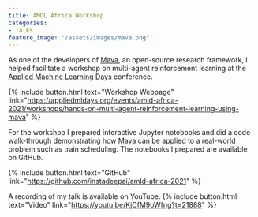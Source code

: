 ```yaml
---
title: AMDL Africa Workshop
categories:
- Talks
feature_image: "/assets/images/mava.png"
---
```

As one of the developers of [Mava](https://github.com/instadeepai/Mava/), an open-source research framework, I helped facilitate a workshop on multi-agent reinforcement learning at the [Applied Machine Learning Days](https://appliedmldays.org/events/amld-africa-2021) conference.

{% include button.html text="Workshop Webpage" link="https://appliedmldays.org/events/amld-africa-2021/workshops/hands-on-multi-agent-reinforcement-learning-using-mava" %}

For the workshop I prepared interactive Jupyter notebooks and did a code walk-through demonstrating how [Mava](https://github.com/instadeepai/Mava) can be applied to a real-world problem such as train scheduling. The notebooks I prepared are available on GitHub.

{% include button.html text="GitHub" link="https://github.com/instadeepai/amld-africa-2021" %}

A recording of my talk is available on YouTube.
{% include button.html text="Video" link="https://youtu.be/KjCfM9oWfng?t=21888" %}
